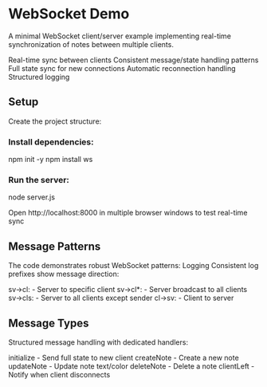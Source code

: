 # WebSocket Demo

A minimal WebSocket client/server example implementing real-time synchronization of notes between multiple clients.

Real-time sync between clients
Consistent message/state handling patterns
Full state sync for new connections
Automatic reconnection handling
Structured logging

## Setup

Create the project structure:

### Install dependencies:

npm init -y
npm install ws

### Run the server:

node server.js

Open http://localhost:8000 in multiple browser windows to test real-time sync

## Message Patterns

The code demonstrates robust WebSocket patterns:
Logging
Consistent log prefixes show message direction:

sv->cl: - Server to specific client
sv->cl*: - Server broadcast to all clients
sv->cls: - Server to all clients except sender
cl->sv: - Client to server

## Message Types

Structured message handling with dedicated handlers:

initialize - Send full state to new client
createNote - Create a new note
updateNote - Update note text/color
deleteNote - Delete a note
clientLeft - Notify when client disconnects
